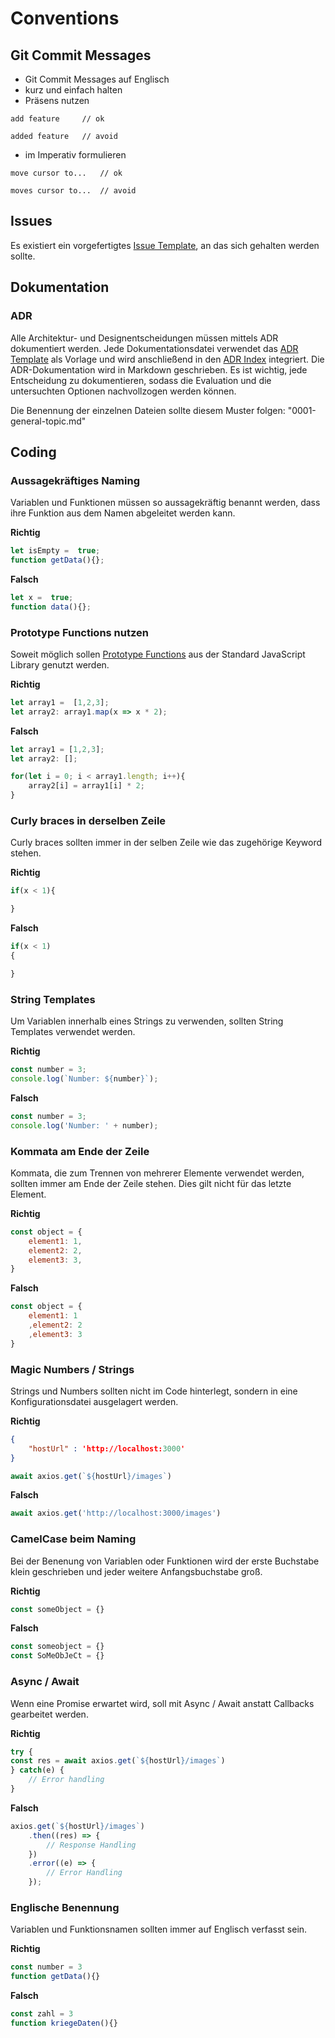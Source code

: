 # Conventions

## Git Commit Messages

- Git Commit Messages auf Englisch
- kurz und einfach halten
- Präsens nutzen
```
add feature     // ok

added feature   // avoid
```
- im Imperativ formulieren
```
move cursor to...   // ok

moves cursor to...  // avoid
```

## Issues

Es existiert ein vorgefertigtes [Issue Template](https://github.com/BenPag/cranach/blob/master/docs/issue_template.md), an das sich gehalten werden sollte.

## Dokumentation

### ADR

Alle Architektur- und Designentscheidungen müssen mittels ADR dokumentiert werden. 
Jede Dokumentationsdatei verwendet das [ADR Template](https://github.com/BenPag/cranach/blob/master/docs/adr/template.md) als Vorlage und wird anschließend in den [ADR Index](https://github.com/BenPag/cranach/blob/master/docs/adr/index.md) integriert.
Die ADR-Dokumentation wird in Markdown geschrieben. Es ist wichtig, jede Entscheidung zu dokumentieren, sodass die Evaluation und die untersuchten Optionen nachvollzogen werden können.

Die Benennung der einzelnen Dateien sollte diesem Muster folgen: "0001-general-topic.md"


## Coding

### Aussagekräftiges Naming 
Variablen und Funktionen müssen so aussagekräftig benannt werden, dass ihre Funktion aus dem Namen abgeleitet werden kann.

**Richtig**
```javascript
let isEmpty =  true;
function getData(){};
```
**Falsch**
```javascript
let x =  true;
function data(){};
```

### Prototype Functions nutzen
Soweit möglich sollen [Prototype Functions](https://developer.mozilla.org/de/docs/Web/JavaScript/Reference/Global_Objects/Array/Prototypen) aus der Standard JavaScript Library genutzt werden.

**Richtig**
```javascript
let array1 =  [1,2,3];
let array2: array1.map(x => x * 2);
```
**Falsch**
```javascript
let array1 = [1,2,3];
let array2: [];

for(let i = 0; i < array1.length; i++){
    array2[i] = array1[i] * 2;
}
```

### Curly braces in derselben Zeile 

Curly braces sollten immer in der selben Zeile wie das zugehörige Keyword stehen.

**Richtig**
```javascript
if(x < 1){

}
```
**Falsch**
```javascript
if(x < 1)
{

}
```

### String Templates
Um Variablen innerhalb eines Strings zu verwenden, sollten String Templates verwendet werden.

**Richtig**
```javascript
const number = 3;
console.log(`Number: ${number}`);
```
**Falsch**
```javascript
const number = 3;
console.log('Number: ' + number);
```

### Kommata am Ende der Zeile

Kommata, die zum Trennen von mehrerer Elemente verwendet werden, sollten immer am Ende der Zeile stehen. Dies gilt nicht für das letzte Element.

**Richtig**
```javascript
const object = {
    element1: 1,
    element2: 2,
    element3: 3,
}
```
**Falsch**
```javascript
const object = {
    element1: 1
    ,element2: 2
    ,element3: 3
}
```
### Magic Numbers / Strings

Strings und Numbers sollten nicht im Code hinterlegt, sondern in eine Konfigurationsdatei ausgelagert werden.

**Richtig**
```json
{
    "hostUrl" : 'http://localhost:3000'
}
```

```javascript
await axios.get(`${hostUrl}/images`)
```
**Falsch**
```javascript
await axios.get('http://localhost:3000/images')
```

### CamelCase beim Naming

Bei der Benenung von Variablen oder Funktionen wird der erste Buchstabe klein geschrieben und jeder weitere Anfangsbuchstabe groß. 

**Richtig**
```javascript
const someObject = {}
```
**Falsch**
```javascript
const someobject = {}
const SoMeObJeCt = {}
```

### Async / Await

Wenn eine Promise erwartet wird, soll mit Async / Await anstatt Callbacks gearbeitet werden.

**Richtig**
```javascript
try {
const res = await axios.get(`${hostUrl}/images`)
} catch(e) {
    // Error handling
}
```
**Falsch**
```javascript
axios.get(`${hostUrl}/images`)
    .then((res) => {
        // Response Handling
    })
    .error((e) => {
        // Error Handling
    });
```

### Englische Benennung

Variablen und Funktionsnamen sollten immer auf Englisch verfasst sein. 

**Richtig**
```javascript
const number = 3
function getData(){}
```
**Falsch**
```javascript
const zahl = 3
function kriegeDaten(){}
```
